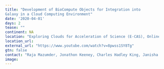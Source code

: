 ```yaml
---
title: "Development of BioCompute Objects for Integration into
Galaxy in a Cloud Computing Environment"
date: '2020-04-01'
days: 2
tease: ""
continent: NA
location: "Exploring Clouds for Acceleration of Science (E-CAS), Online, United States"
location_url: 
external_url: "https://www.youtube.com/watch?v=8pwss1SY8Tg"
gtn: false
contact: "Raja Mazumder, Jonathon Keeney, Charles Hadley King, Janisha Patel"
image: 
---
```

